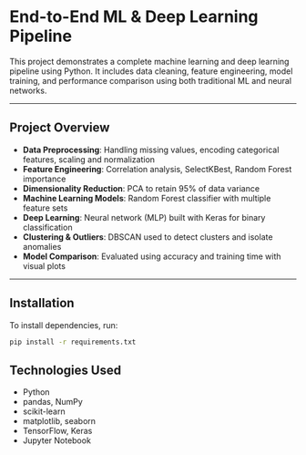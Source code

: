 # End-to-End ML & Deep Learning Pipeline

This project demonstrates a complete machine learning and deep learning pipeline using Python. It includes data cleaning, feature engineering, model training, and performance comparison using both traditional ML and neural networks.

---

##  Project Overview

-  **Data Preprocessing**: Handling missing values, encoding categorical features, scaling and normalization
-  **Feature Engineering**: Correlation analysis, SelectKBest, Random Forest importance
-  **Dimensionality Reduction**: PCA to retain 95% of data variance
-  **Machine Learning Models**: Random Forest classifier with multiple feature sets
-  **Deep Learning**: Neural network (MLP) built with Keras for binary classification
-  **Clustering & Outliers**: DBSCAN used to detect clusters and isolate anomalies
-  **Model Comparison**: Evaluated using accuracy and training time with visual plots

---

##  Installation

To install dependencies, run:

```bash
pip install -r requirements.txt
```

##  Technologies Used
- Python
- pandas, NumPy
- scikit-learn
- matplotlib, seaborn
- TensorFlow, Keras
- Jupyter Notebook
